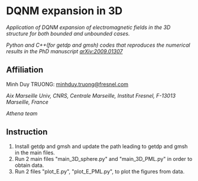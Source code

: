 # DQNM expansion in 3D

*Application of DQNM expansion of electromagnetic fields in the 3D structure for both bounded and unbounded cases.*

*Python and C++(for getdp and gmsh) codes that reproduces the numerical results in the PhD manuscript [arXiv:2009.01307](https://arxiv.org/abs/2009.01307)*

## Affiliation

Minh Duy TRUONG: [minhduy.truong@fresnel.com](minhduy.truong@fresnel.com)

*Aix Marseille Univ, CNRS, Centrale Marseille, Institut Fresnel, F-13013 Marseille, France*

*Athena team*

## Instruction

1. Install getdp and gmsh and update the path leading to getdp and gmsh in the main files.
2. Run 2 main files "main_3D_sphere.py" and "main_3D_PML.py"  in order to obtain data.
3. Run 2 files "plot_E.py", "plot_E_PML.py", to plot the figures from data.
